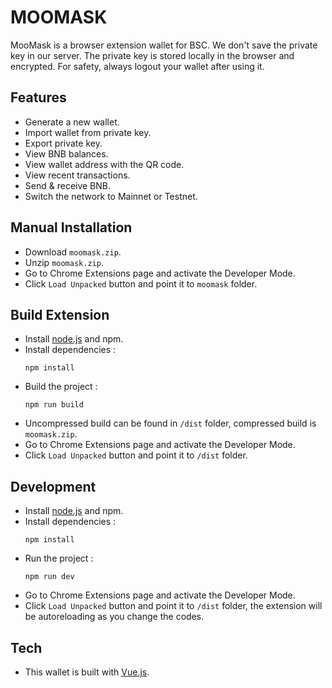 # MOOMASK

MooMask is a browser extension wallet for BSC. We don't save the private key in our server. The private key is stored locally in the browser and encrypted. For safety, always logout your wallet after using it.

## Features
* Generate a new wallet.
* Import wallet from private key.
* Export private key.
* View BNB balances.
* View wallet address with the QR code.
* View recent transactions.
* Send & receive BNB.
* Switch the network to Mainnet or Testnet.

## Manual Installation
* Download `moomask.zip`.
* Unzip `moomask.zip`.
* Go to Chrome Extensions page and activate the Developer Mode.
* Click `Load Unpacked` button and point it to `moomask` folder.

## Build Extension

* Install [node.js](https://nodejs.org/) and npm.
* Install dependencies :
  ```
  npm install
  ```
* Build the project :
  ```
  npm run build
  ```
* Uncompressed build can be found in `/dist` folder, compressed build is `moomask.zip`.
* Go to Chrome Extensions page and activate the Developer Mode.
* Click `Load Unpacked` button and point it to `/dist` folder.

## Development
* Install [node.js](https://nodejs.org/) and npm.
* Install dependencies :
  ```
  npm install
  ```
* Run the project :
  ```
  npm run dev
  ```
* Go to Chrome Extensions page and activate the Developer Mode.
* Click `Load Unpacked` button and point it to `/dist` folder, the extension will be autoreloading as you change the codes.

## Tech
* This wallet is built with [Vue.js](https://vuejs.org/).
